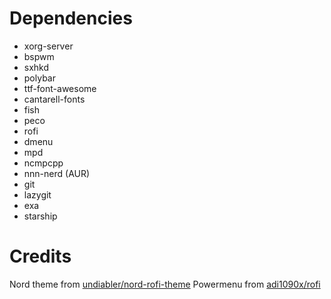 # Dependencies

- xorg-server
- bspwm
- sxhkd
- polybar
- ttf-font-awesome
- cantarell-fonts
- fish
- peco
- rofi
- dmenu
- mpd
- ncmpcpp
- nnn-nerd (AUR)
- git
- lazygit
- exa
- starship

# Credits

Nord theme from [undiabler/nord-rofi-theme](https://github.com/undiabler/nord-rofi-theme)
Powermenu from [adi1090x/rofi](https://github.com/adi1090x/rofi)
